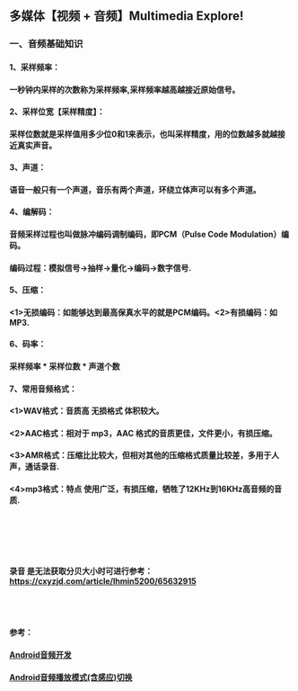 ## 多媒体【视频 + 音频】Multimedia Explore!

### 一、音频基础知识
#### 1、采样频率：
####    一秒钟内采样的次数称为采样频率,采样频率越高越接近原始信号。

#### 2、采样位宽【采样精度】：
####    采样位数就是采样值用多少位0和1来表示，也叫采样精度，用的位数越多就越接近真实声音。

#### 3、声道：
####    语音一般只有一个声道，音乐有两个声道，环绕立体声可以有多个声道。

#### 4、编解码：
####    音频采样过程也叫做脉冲编码调制编码，即PCM（Pulse Code Modulation）编码。
####    编码过程：模拟信号->抽样->量化->编码->数字信号.

#### 5、压缩：
####    <1>无损编码：如能够达到最高保真水平的就是PCM编码。<2>有损编码：如MP3.

#### 6、码率：
####    采样频率 * 采样位数 * 声道个数

#### 7、常用音频格式：
####    <1>WAV格式：音质高 无损格式 体积较大。
####    <2>AAC格式：相对于 mp3，AAC 格式的音质更佳，文件更小，有损压缩。
####    <3>AMR格式：压缩比比较大，但相对其他的压缩格式质量比较差，多用于人声，通话录音.
####    <4>mp3格式：特点 使用广泛，有损压缩，牺牲了12KHz到16KHz高音频的音质.

<br></br>
<br></br>
####  录音 是无法获取分贝大小时可进行参考：https://cxyzjd.com/article/lhmin5200/65632915

<br></br>
####  参考：
####  [Android音频开发](https://github.com/zhaolewei/ZlwAudioRecorder)
#### [Android音频播放模式(含感应)切换](https://blog.csdn.net/u010936731/article/details/70599482/?utm_medium=distribute.pc_relevant.none-task-blog-2~default~baidujs_title~default-0.highlightwordscore&spm=1001.2101.3001.4242.1)

